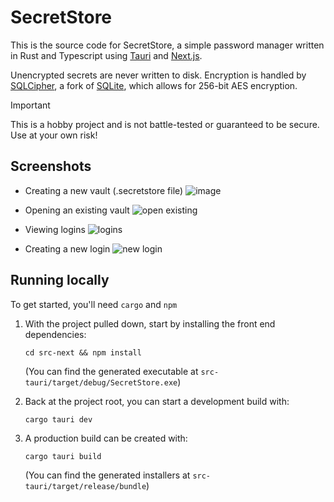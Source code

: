 # SecretStore

This is the source code for SecretStore, a simple password manager written in Rust and Typescript using [Tauri](https://github.com/tauri-apps/tauri) and [Next.js](https://github.com/vercel/next.js).

Unencrypted secrets are never written to disk. Encryption is handled by [SQLCipher](https://github.com/sqlcipher/sqlcipher), a fork of [SQLite](https://github.com/sqlite/sqlite), which allows for 256-bit AES encryption.

> [!IMPORTANT]
> This is a hobby project and is not battle-tested or guaranteed to be secure. Use at your own risk!

## Screenshots
- Creating a new vault (.secretstore file)
![image](https://github.com/jhshelnu/SecretStore/assets/36553058/cba24b1f-a083-402b-a493-efecc0ee9e91)

- Opening an existing vault
![open existing](https://github.com/jhshelnu/SecretStore/assets/36553058/488eb1e8-d760-42fd-ae5e-efa775d998b5)

- Viewing logins
![logins](https://github.com/jhshelnu/SecretStore/assets/36553058/bd490b3f-77ac-4866-acf2-9095654d3d1f)

- Creating a new login
![new login](https://github.com/jhshelnu/SecretStore/assets/36553058/c557e041-9e58-454e-ae29-c5d755033c4d)

## Running locally
To get started, you'll need `cargo` and `npm`
1. With the project pulled down, start by installing the front end dependencies:

     `cd src-next && npm install`

   (You can find the generated executable at `src-tauri/target/debug/SecretStore.exe`)


3. Back at the project root, you can start a development build with:

     `cargo tauri dev`

4. A production build can be created with:

     `cargo tauri build`

   (You can find the generated installers at `src-tauri/target/release/bundle`)


